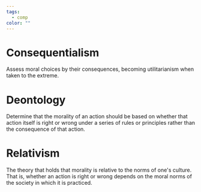 ```yaml
---
tags:
  - comp
color: ""
---
```

# Consequentialism
Assess moral choices by their consequences, becoming utilitarianism when taken to the extreme.
# Deontology
Determine that the morality of an action should be based on whether that action itself is right or wrong under a series of rules or principles rather than the consequence of that action.
# Relativism
The theory that holds that morality is relative to the norms of one's culture. That is, whether an action is right or wrong depends on the moral norms of the society in which it is practiced.
